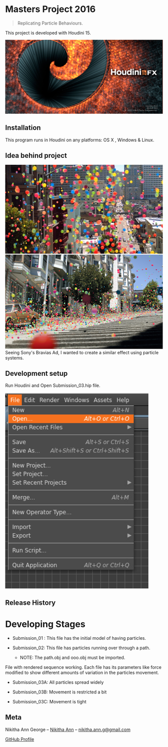 # Masters Project 2016
> Replicating Particle Behaviours.


This project is developed with Houdini 15.

![](header.png)

## Installation

This program runs in Houdini on any platforms: OS X , Windows & Linux.

## Idea behind project
![](Ad_01.jpg)
![](Ad_02.png)
Seeing Sony's Bravias Ad, I wanted to create a similar effect using particle systems.


## Development setup
Run Houdini and Open Submission_03.hip file.

![](open.png)

## Release History

# Developing Stages

* Submission_01 : This file has the initial model of having particles.
   
* Submission_02: This file has particles running over through a path.
    * NOTE: The path.obj and ooo.obj must be imported. 
   
File with rendered sequence working. Each file has its parameters like force modified to show different amounts of variation in the particles movement.

* Submission_03A: All particles spread widely

* Submission_03B: Movement is restricted a bit

* Submission_03C:  Movement is tight

## Meta

Nikitha Ann George – [Nikitha Ann](https://in.linkedin.com/in/nikitha-george-b0364065) – nikitha.ann.g@gmail.com

[GitHub Profile](https://github.com/NikithaAnn)

[npm-image]: https://img.shields.io/npm/v/datadog-metrics.svg?style=flat-square
[npm-url]: https://npmjs.org/package/datadog-metrics
[npm-downloads]: https://img.shields.io/npm/dm/datadog-metrics.svg?style=flat-square
[travis-image]: https://img.shields.io/travis/dbader/node-datadog-metrics/master.svg?style=flat-square
[travis-url]: https://travis-ci.org/dbader/node-datadog-metrics

